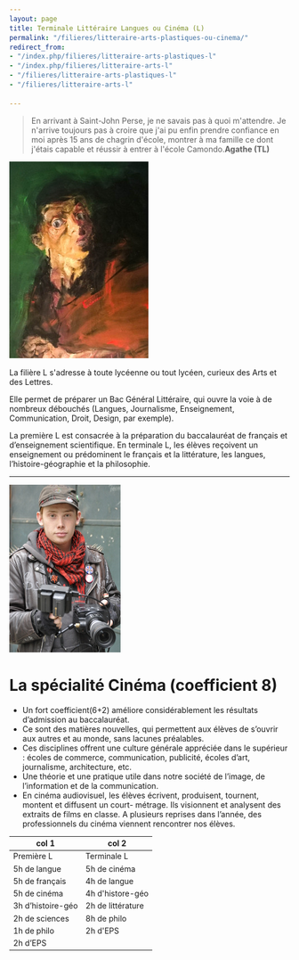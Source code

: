 ```yaml
---
layout: page
title: Terminale Littéraire Langues ou Cinéma (L)
permalink: "/filieres/litteraire-arts-plastiques-ou-cinema/"
redirect_from:
- "/index.php/filieres/litteraire-arts-plastiques-l"
- "/index.php/filieres/litteraire-arts-l"
- "/filieres/litteraire-arts-plastiques-l"
- "/filieres/litteraire-arts-l"

---
```

> En arrivant à Saint-John Perse, je ne savais pas à quoi m'attendre. Je n'arrive toujours pas à croire que j'ai pu enfin prendre confiance en moi après 15 ans de chagrin d'école, montrer à ma famille ce dont j'étais capable et réussir à entrer à l'école Camondo.**Agathe (TL)**

![Bac L Arts Plastiques - École Saint John Perse](/images/arts-plastique.jpg)

La filière L s'adresse à toute lycéenne ou tout lycéen, curieux des Arts et des Lettres. 

Elle permet de préparer un Bac Général Littéraire, qui ouvre la voie à de nombreux débouchés (Langues, Journalisme, Enseignement, Communication, Droit, Design, par exemple).

  
La première L est consacrée à la préparation du baccalauréat de français et d’enseignement scientifique. En terminale L, les élèves reçoivent un enseignement ou prédominent le français et la littérature, les langues, l’histoire-géographie et la philosophie. 

***

![Littéraire Cinéma - École Saint John Perse](/images/cinema.jpg)

# La spécialité Cinéma (coefficient 8)

* Un fort coefficient(6+2) améliore considérablement les résultats d’admission au baccalauréat.
* Ce sont des matières nouvelles, qui permettent aux élèves de s’ouvrir aux autres et au monde, sans lacunes préalables.
* Ces disciplines offrent une culture générale appréciée dans le supérieur : écoles de commerce, communication, publicité, écoles d’art, journalisme, architecture, etc.
* Une théorie et une pratique utile dans notre société de l’image, de l’information et de la communication.
* En cinéma audiovisuel, les élèves écrivent, produisent, tournent, montent et diffusent un court- métrage. Ils visionnent et analysent des extraits de films en classe. A plusieurs reprises dans l’année, des professionnels du cinéma viennent rencontrer nos élèves.

| col 1 | col 2 |
| --- | --- |
| Première L | Terminale L |
| 5h de langue | 5h de cinéma |
| 5h de français | 4h de langue |
| 5h de cinéma | 4h d'histore-géo |
| 3h d’histoire-géo | 2h de littérature |
| 2h de sciences | 8h de philo |
| 1h de philo | 2h d'EPS |
| 2h d’EPS |  |
